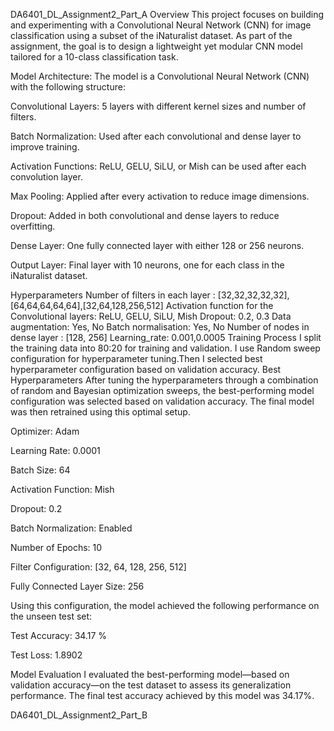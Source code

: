 DA6401_DL_Assignment2_Part_A
Overview
This project focuses on building and experimenting with a Convolutional Neural Network (CNN) for image classification using a subset of the iNaturalist dataset. As part of the assignment, the goal is to design a lightweight yet modular CNN model tailored for a 10-class classification task.

Model Architecture:
The model is a Convolutional Neural Network (CNN) with the following structure:

Convolutional Layers: 5 layers with different kernel sizes and number of filters.

Batch Normalization: Used after each convolutional and dense layer to improve training.

Activation Functions: ReLU, GELU, SiLU, or Mish can be used after each convolution layer.

Max Pooling: Applied after every activation to reduce image dimensions.

Dropout: Added in both convolutional and dense layers to reduce overfitting.

Dense Layer: One fully connected layer with either 128 or 256 neurons.

Output Layer: Final layer with 10 neurons, one for each class in the iNaturalist dataset.

Hyperparameters
Number of filters in each layer : [32,32,32,32,32],[64,64,64,64,64],[32,64,128,256,512]
Activation function for the Convolutional layers: ReLU, GELU, SiLU, Mish
Dropout: 0.2, 0.3
Data augmentation: Yes, No
Batch normalisation: Yes, No
Number of nodes in dense layer : [128, 256]
Learning_rate: 0.001,0.0005
Training Process
I split the training data into 80:20 for training and validation.
I use Random sweep configuration for hyperparameter tuning.Then I selected best hyperparameter configuration based on validation accuracy.
Best Hyperparameters
After tuning the hyperparameters through a combination of random and Bayesian optimization sweeps, the best-performing model configuration was selected based on validation accuracy. The final model was then retrained using this optimal setup.

Optimizer: Adam

Learning Rate: 0.0001

Batch Size: 64

Activation Function: Mish

Dropout: 0.2

Batch Normalization: Enabled

Number of Epochs: 10

Filter Configuration: [32, 64, 128, 256, 512]

Fully Connected Layer Size: 256

Using this configuration, the model achieved the following performance on the unseen test set:

Test Accuracy: 34.17 %

Test Loss: 1.8902

Model Evaluation
I evaluated the best-performing model—based on validation accuracy—on the test dataset to assess its generalization performance. The final test accuracy achieved by this model was 34.17%.


DA6401_DL_Assignment2_Part_B
